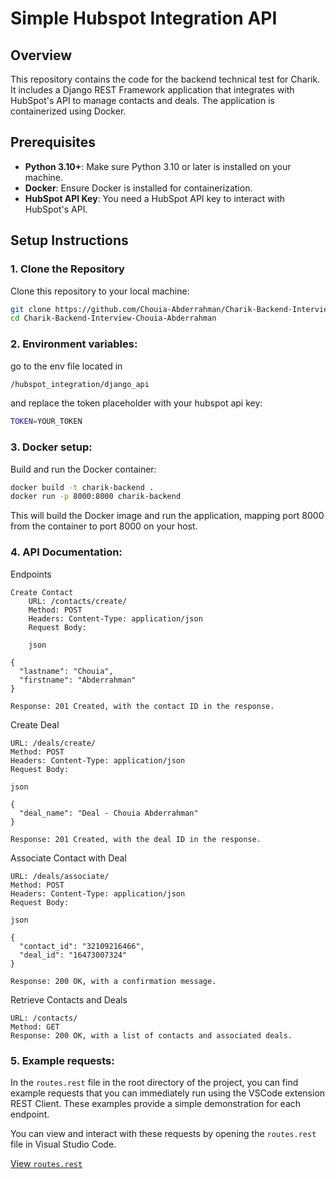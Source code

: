 # Simple Hubspot Integration API

## Overview

This repository contains the code for the backend technical test for Charik. It includes a Django REST Framework application that integrates with HubSpot's API to manage contacts and deals. The application is containerized using Docker.

## Prerequisites

- **Python 3.10+**: Make sure Python 3.10 or later is installed on your machine.
- **Docker**: Ensure Docker is installed for containerization.
- **HubSpot API Key**: You need a HubSpot API key to interact with HubSpot's API.

## Setup Instructions

### 1. Clone the Repository

Clone this repository to your local machine:

```bash
git clone https://github.com/Chouia-Abderrahman/Charik-Backend-Interview-Chouia-Abderrahman.git
cd Charik-Backend-Interview-Chouia-Abderrahman
```

### 2. Environment variables:

go to the env file located in
```bash
/hubspot_integration/django_api
```
and replace the token placeholder with your hubspot api key:
```bash
TOKEN=YOUR_TOKEN
```

### 3. Docker setup:

Build and run the Docker container:

```bash
docker build -t charik-backend .
docker run -p 8000:8000 charik-backend
```

This will build the Docker image and run the application, mapping port 8000 from the container to port 8000 on your host.

### 4. API Documentation:
Endpoints

    Create Contact
        URL: /contacts/create/
        Method: POST
        Headers: Content-Type: application/json
        Request Body:

        json

    {
      "lastname": "Chouia",
      "firstname": "Abderrahman"
    }

    Response: 201 Created, with the contact ID in the response.

Create Deal

    URL: /deals/create/
    Method: POST
    Headers: Content-Type: application/json
    Request Body:

    json

    {
      "deal_name": "Deal - Chouia Abderrahman"
    }

    Response: 201 Created, with the deal ID in the response.

Associate Contact with Deal

    URL: /deals/associate/
    Method: POST
    Headers: Content-Type: application/json
    Request Body:

    json

    {
      "contact_id": "32109216466",
      "deal_id": "16473007324"
    }

    Response: 200 OK, with a confirmation message.

Retrieve Contacts and Deals

    URL: /contacts/
    Method: GET
    Response: 200 OK, with a list of contacts and associated deals.

### 5. Example requests:
In the `routes.rest` file in the root directory of the project, you can find example requests that you can immediately run using the VSCode extension REST Client. These examples provide a simple demonstration for each endpoint.

You can view and interact with these requests by opening the `routes.rest` file in Visual Studio Code.

[View `routes.rest`](./routes.rest)
